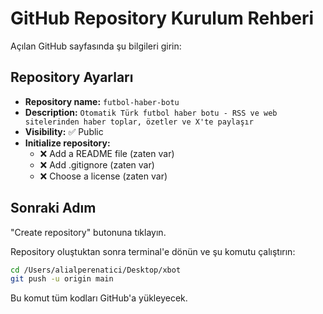 # GitHub Repository Kurulum Rehberi

Açılan GitHub sayfasında şu bilgileri girin:

## Repository Ayarları
- **Repository name:** `futbol-haber-botu`
- **Description:** `Otomatik Türk futbol haber botu - RSS ve web sitelerinden haber toplar, özetler ve X'te paylaşır`
- **Visibility:** ✅ Public
- **Initialize repository:**
  - ❌ Add a README file (zaten var)
  - ❌ Add .gitignore (zaten var)
  - ❌ Choose a license (zaten var)

## Sonraki Adım
"Create repository" butonuna tıklayın.

Repository oluştuktan sonra terminal'e dönün ve şu komutu çalıştırın:
```bash
cd /Users/alialperenatici/Desktop/xbot
git push -u origin main
```

Bu komut tüm kodları GitHub'a yükleyecek.

